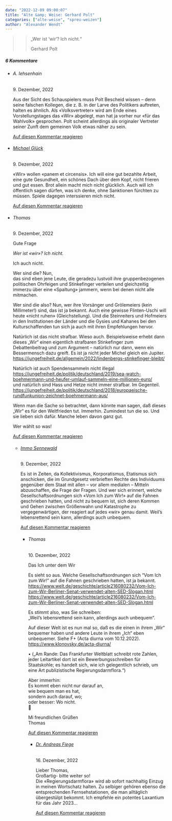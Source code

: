 ```yaml
---
date: "2022-12-09 09:00:07"
title: "Alte &amp; Weise: Gerhard Polt"
categories: ["alte-weise", "spreu-weizen"]
author: "Alexander Wendt"
---
```


>> „Wer ist ‘wir‘? Ich nicht.“
>> 
>> Gerhard Polt

<!--more-->
<h5 class="comments-h">
6 Kommentare </h5>
<ul class="commentlist">
<li class="comment even thread-even depth-1 clearfix" id="li-comment-119011">
<h6 class="author">A. Iehsenhain</h6> <span class="date">9. Dezember, 2022</span>



Aus der Sicht des Schauspielers muss Polt Bescheid wissen &#8211; denn seine falschen Kollegen, die z. B. in der Larve des Politikers auftreten, halten es ähnlich. Als «Volksvertreter» wird am Ende eines Vorstellungstages das «Wir» abgelegt, man hat ja vorher nur «für das Wahlvolk» gesprochen. Polt scheint allerdings als originaler Vertreter seiner Zunft dem gemeinen Volk etwas näher zu sein.

<a rel="nofollow" class="comment-reply-link" href="#comment-119011" data-commentid="119011" data-postid="16490" data-belowelement="comment-119011" data-respondelement="respond" data-replyto="Antworte auf A. Iehsenhain" aria-label="Antworte auf A. Iehsenhain">Auf diesen Kommentar reagieren</a> 


</li>
<li class="comment odd alt thread-odd thread-alt depth-1 clearfix" id="li-comment-119012">
<h6 class="author"><a href="http://www.michael-glueck-verlag.%20de" class="url" rel="ugc external nofollow">Michael Glück</a></h6> <span class="date">9. Dezember, 2022</span>



«Wir» wollen «panem et circensis». Ich will eine gut bezahlte Arbeit, eine gute Gesundheit, ein schönes Dach über dem Kopf, nicht frieren und gut essen. Brot allein macht mich nicht glücklich. Auch will ich öffentlich sagen dürfen, was ich denke, ohne Sanktionen fürchten zu müssen. Spiele dagegen interssieren mich nicht.

<a rel="nofollow" class="comment-reply-link" href="#comment-119012" data-commentid="119012" data-postid="16490" data-belowelement="comment-119012" data-respondelement="respond" data-replyto="Antworte auf Michael Glück" aria-label="Antworte auf Michael Glück">Auf diesen Kommentar reagieren</a> 


</li>
<li class="comment even thread-even depth-1 clearfix" id="li-comment-119013">
<h6 class="author">Thomas</h6> <span class="date">9. Dezember, 2022</span>



Gute Frage

*Wer ist «wir»? Ich nicht.*

Ich auch nicht. 

Wer sind die? Nun,<br>
das sind eben jene Leute, die geradezu lustvoll ihre gruppenbezogenen politischen Ohrfeigen und Stinkefinger verteilen und gleichzeitig immerzu über eine «Spaltung» jammern, wenn bei denen nicht alle mitmachen. 

Wer sind die also? Nun, wer ihre Vorsänger und Grölemeiers (kein Millimeter!) sind, das ist ja bekannt. Auch eine gewisse Flinten-Uschi will heute «nicht ruhen» (Gleichstellung). Und die Steinreiters und Hofmeiers in den Institutionen der Länder und die Gysies und Kahanes bei den Kulturschaffenden tun sich ja auch mit ihren Empfehlungen hervor.

Natürlich ist das nicht strafbar. Wieso auch. Beispielsweise erhebt dann dieses „Wir“ einen eigentlich strafbaren Stinkefinger zum Debattenbeitrag und zum Argument &#8211; natürlich nur dann, wenn ein Bessermensch dazu greift. Es ist ja nicht jeder Michel gleich ein Jupiter.<br>
<a href="https://jungefreiheit.de/allgemein/2022/lindenbergs-stinkefinger-bleibt/" rel="nofollow ugc">https://jungefreiheit.de/allgemein/2022/lindenbergs-stinkefinger-bleibt/</a>

Natürlich ist auch Spendensammeln nicht illegal<br>
<a href="https://jungefreiheit.de/politik/deutschland/2019/sea-watch-boehmermann-und-heufer-umlauf-sammeln-eine-millionen-euro/" rel="nofollow ugc">https://jungefreiheit.de/politik/deutschland/2019/sea-watch-boehmermann-und-heufer-umlauf-sammeln-eine-millionen-euro/</a><br>
und natürlich sind Hass und Hetze nicht immer strafbar. Im Gegenteil.<br>
<a href="https://jungefreiheit.de/politik/deutschland/2018/europaeische-rundfunkunion-zeichnet-boehmermann-aus/" rel="nofollow ugc">https://jungefreiheit.de/politik/deutschland/2018/europaeische-rundfunkunion-zeichnet-boehmermann-aus/</a>

Wenn man die Sache so betrachtet, dann könnte man sagen, daß dieses „Wir“ es für den Weltfrieden tut. Immerhin. Zumindest tun die so. Und sie lieben sich dafür. Manche leben davon ganz gut.

Wer wählt so was!

<a rel="nofollow" class="comment-reply-link" href="#comment-119013" data-commentid="119013" data-postid="16490" data-belowelement="comment-119013" data-respondelement="respond" data-replyto="Antworte auf Thomas" aria-label="Antworte auf Thomas">Auf diesen Kommentar reagieren</a> 


<ul class="children">
<li class="comment odd alt depth-2 clearfix" id="li-comment-119015">
<h6 class="author"><a href="https://immosennewald.com" class="url" rel="ugc external nofollow">Immo Sennewald</a></h6> <span class="date">9. Dezember, 2022</span>



Es ist in Zeiten, da Kollektivismus, Korporatismus, Etatismus sich anschicken, die im Grundgesetz verbrieften Rechte des Individuums gegenüber dem Staat mit allen &#8211; vor allem medialen &#8211; Mitteln abzuschaffen, die Frage der Fragen. Und wer sich erinnert, welche Gesellschaftsordnungen sich «Vom Ich zum Wir!» auf die Fahnen geschrieben hatten, und nicht zu bequem ist, sich deren Kommen und Gehen zwischen Größenwahn und Katastrophe zu vergegenwärtigen, der reagiert auf jedes «wir» genau damit. Weil&#8217;s lebensrettend sein kann, allerdings auch unbequem.

<a rel="nofollow" class="comment-reply-link" href="#comment-119015" data-commentid="119015" data-postid="16490" data-belowelement="comment-119015" data-respondelement="respond" data-replyto="Antworte auf Immo Sennewald" aria-label="Antworte auf Immo Sennewald">Auf diesen Kommentar reagieren</a> 


<ul class="children">
<li class="comment even depth-3 clearfix" id="li-comment-119022">
<h6 class="author">Thomas</h6> <span class="date">10. Dezember, 2022</span>



Das Ich unter dem Wir

Es sieht so aus. Welche Gesellschaftsordnungen sich “Vom Ich zum Wir!” auf die Fahnen geschrieben hatten, ist ja bekannt.<br>
<a href="https://www.welt.de/geschichte/article216080232/Vom-Ich-zum-Wir-Berliner-Senat-verwendet-alten-SED-Slogan.html" rel="nofollow ugc">https://www.welt.de/geschichte/article216080232/Vom-Ich-zum-Wir-Berliner-Senat-verwendet-alten-SED-Slogan.html</a><br>
<a href="https://www.welt.de/geschichte/article216080232/Vom-Ich-zum-Wir-Berliner-Senat-verwendet-alten-SED-Slogan.html" rel="nofollow ugc">https://www.welt.de/geschichte/article216080232/Vom-Ich-zum-Wir-Berliner-Senat-verwendet-alten-SED-Slogan.html</a>

Es stimmt also, was Sie schreiben:<br>
„Weil’s lebensrettend sein kann, allerdings auch unbequem“.

Auf dieser Welt ist es nun mal so, daß es die einen in ihrem „Wir“ bequemer haben und andere Leute in ihrem „Ich“ eben unbequemer. Siehe F+ (Acta diurna vom 10.12.2022).<br>
<a href="https://www.klonovsky.de/acta-diurna/" rel="nofollow ugc">https://www.klonovsky.de/acta-diurna/</a>

• („Am Rande: Das Frankfurter Weltblatt schreibt rote Zahlen, jeder Leitartikel dort ist ein Bewerbungsschreiben für Staatskohle; es handelt sich, wie ich gelegentlich schrieb, um eine Art publizistische Regierungsdarmflora.“)

Aber immerhin:<br>
Es kommt eben nicht nur darauf an,<br>
wie bequem man es hat,<br>
sondern auch darauf, wo;<br>
oder besser: Wo nicht.<br>
🙂

Mi freundlichen Grüßen<br>
Thomas

<a rel="nofollow" class="comment-reply-link" href="#comment-119022" data-commentid="119022" data-postid="16490" data-belowelement="comment-119022" data-respondelement="respond" data-replyto="Antworte auf Thomas" aria-label="Antworte auf Thomas">Auf diesen Kommentar reagieren</a> 


<ul class="children">
<li class="comment odd alt depth-4 clearfix" id="li-comment-119042">
<h6 class="author"><a href="http://www.drfiege.de" class="url" rel="ugc external nofollow">Dr. Andreas Fiege</a></h6> <span class="date">16. Dezember, 2022</span>



Lieber Thomas,<br>
Großartig- bitte weiter so!<br>
Die «Regierungsdarmflora» wird ab sofort nachhaltig Einzug in meinen Wortschatz halten. Zu selbiger gehören ebenso die entsprechenden Fernsehstationen, die man alltäglich übergestülpt bekommt. Ich empfehle ein potentes Laxantium für das Jahr 2023&#8230;

<a rel="nofollow" class="comment-reply-link" href="#comment-119042" data-commentid="119042" data-postid="16490" data-belowelement="comment-119042" data-respondelement="respond" data-replyto="Antworte auf Dr. Andreas Fiege" aria-label="Antworte auf Dr. Andreas Fiege">Auf diesen Kommentar reagieren</a> 


</li>
</ul>
</li>
</ul>
</li>
</ul>
</li>
</ul>
